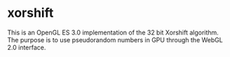 # xorshift

This is an OpenGL ES 3.0 implementation of the 32 bit Xorshift algorithm. The purpose is to use pseudorandom numbers in GPU through the WebGL 2.0 interface.